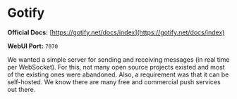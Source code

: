 # Gotify

**Official Docs:** [https://gotify.net/docs/index](https://gotify.net/docs/index)

**WebUI Port:** `7070`

We wanted a simple server for sending and receiving messages (in real time per WebSocket). For this, not many open source projects existed and most of the existing ones were abandoned. Also, a requirement was that it can be self-hosted. We know there are many free and commercial push services out there.
